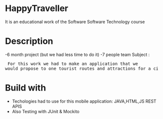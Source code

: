 # HappyTraveller
  It is an educational work of the Software Software Technology course
# Description

-6 month project (but we had less time to do it)
-7 people team
Subject : <br>
              <pre> For this work we had to make an application that we would propose to one
               tourist routes and attractions for a city to visit. </pre>

# Build with
* Techologies had to use for this mobile application: JAVA,HTML,JS REST APIS  <br>
* Also Testing with JUnit & Mockito

